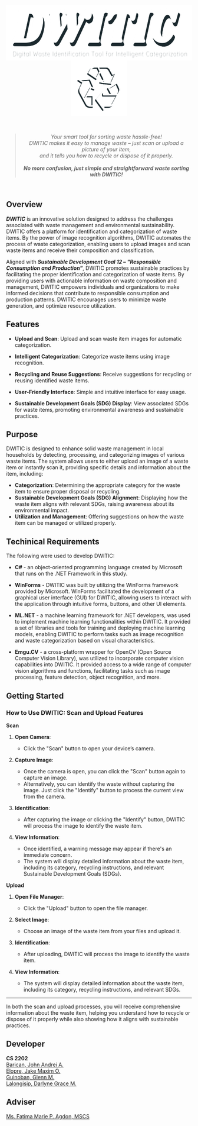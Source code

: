 <div style="overflow: auto;">
    <img src="/Image/dwitic.png" alt="DWITIC" width="665" height="150" style="display: block; margin: 0 auto;">
    <img src="/Image/logo.png" alt="DWITIC Logo" width="150" height="150" style="display: block; margin: 0 auto;">
</div>
<br>  
<br>  
<div align="center">
  <blockquote>
    <em>Your smart tool for sorting waste hassle-free! <br>DWITIC makes it easy to manage waste – just scan or upload a picture of your item, <br>and it tells you how to recycle or dispose of it properly. </em>
    <br>
    <br>
    <em><b>No more confusion, just simple and straightforward waste sorting with DWITIC!</b></em>
  </blockquote>
</div>
<br>  

## Overview
***DWITIC*** is an innovative solution designed to address the challenges associated with waste management and environmental sustainability. DWITIC offers a platform for identification and categorization of waste items. By the power of image recognition algorithms, DWITIC automates the process of waste categorization, enabling users to upload images and scan waste items and receive their composition and classification.

Aligned with ***Sustainable Development Goal 12 – "Responsible Consumption and Production"***, DWITIC promotes sustainable practices by facilitating the proper identification and categorization of waste items. By providing users with actionable information on waste composition and management, DWITIC empowers individuals and organizations to make informed decisions that contribute to responsible consumption and production patterns. DWITIC encourages users to minimize waste generation, and optimize resource utilization.  
 

## Features
- **Upload and Scan**: Upload and scan waste item images for automatic categorization.
  
- **Intelligent Categorization**: Categorize waste items using image recognition.
  
- **Recycling and Reuse Suggestions**: Receive suggestions for recycling or reusing identified waste items.
  
- **User-Friendly Interface**: Simple and intuitive interface for easy usage.
  
- **Sustainable Development Goals (SDG) Display**: View associated SDGs for waste items, promoting environmental awareness and sustainable practices.  

## Purpose

DWITIC is designed to enhance solid waste management in local households by detecting, processing, and categorizing images of various waste items. The system allows users to either upload an image of a waste item or instantly scan it, providing specific details and information about the item, including:

- **Categorization**: Determining the appropriate category for the waste item to ensure proper disposal or recycling.
- **Sustainable Development Goals (SDG) Alignment**: Displaying how the waste item aligns with relevant SDGs, raising awareness about its environmental impact.
- **Utilization and Management**: Offering suggestions on how the waste item can be managed or utilized properly.  


## Techinical Requirements
The following were used to develop DWITIC:
- **C#** - an object-oriented programming language created by Microsoft that runs on the .NET Framework in this study.

- **WinForms** - DWITIC was built by utilizing the WinForms framework provided by Microsoft. WinForms facilitated the development of a graphical user interface (GUI) for DWITIC, allowing users to interact with the application through intuitive forms, buttons, and other UI elements.
  
- **ML.NET** - a machine learning framework for .NET developers, was used to implement machine learning functionalities within DWITIC. It provided a set of libraries and tools for training and deploying machine learning models, enabling DWITIC to perform tasks such as image recognition and waste categorization based on visual characteristics.
  
- **Emgu.CV** - a cross-platform wrapper for OpenCV (Open Source Computer Vision Library), was utilized to incorporate computer vision capabilities into DWITIC. It provided access to a wide range of computer vision algorithms and functions, facilitating tasks such as image processing, feature detection, object recognition, and more. 

## Getting Started
### How to Use DWITIC: Scan and Upload Features

**Scan**

1. **Open Camera**:
   - Click the "Scan" button to open your device’s camera.

2. **Capture Image**:
   - Once the camera is open, you can click the "Scan" button again to capture an image.
   - Alternatively, you can identify the waste without capturing the image. Just click the "Identify" button to process the current view from the camera.

3. **Identification**:
   - After capturing the image or clicking the "Identify" button, DWITIC will process the image to identify the waste item.

4. **View Information**:
   - Once identified, a warning message may appear if there's an immediate concern.
   - The system will display detailed information about the waste item, including its category, recycling instructions, and relevant Sustainable Development Goals (SDGs).

**Upload**

1. **Open File Manager**:
   - Click the "Upload" button to open the file manager.

2. **Select Image**:
   - Choose an image of the waste item from your files and upload it.

3. **Identification**:
   - After uploading, DWITIC will process the image to identify the waste item.

4. **View Information**:
   - The system will display detailed information about the waste item, including its category, recycling instructions, and relevant SDGs.

---

In both the scan and upload processes, you will receive comprehensive information about the waste item, helping you understand how to recycle or dispose of it properly while also showing how it aligns with sustainable practices.  


## Developer
**CS 2202**  
[Barican, John Andrei A.](https://github.com/e4677)  
[Elopre, Jake Maxim O.](https://github.com/immaximo)  
[Guinoban, Glenn M.](https://github.com/glngnbn)   
[Lalongisip, Darlyne Grace M.](https://github.com/drlyngrc)  

## Adviser
[Ms. Fatima Marie P. Agdon, MSCS](https://github.com/marieemoiselle)

